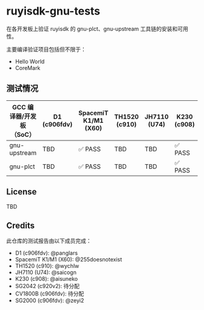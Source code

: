 # ruyisdk-gnu-tests

在各开发板上验证 ruyisdk 的 gnu-plct、gnu-upstream 工具链的安装和可用性。

主要编译验证项目包括但不限于：

- Hello World
- CoreMark

## 测试情况

| GCC 编译器/开发板（SoC） | D1 (c906fdv) | SpacemiT K1/M1 (X60) | TH1520 (c910) | JH7110 (U74) | K230 (c908) | SG2042 (c920v2) | CV1800B (c906fdv) | SG2000 (c906fdv) |
|--------------------------|--------------|----------------------|---------------|--------------|-------------|-----------------|-------------------|------------------|
| gnu-upstream             | TBD          | ✅ PASS              | TBD           | TBD          | ✅ PASS     | TBD             | TBD               | ✅ PASS          |
| gnu-plct                 | TBD          | ✅ PASS              | TBD           | TBD          | ✅ PASS     | TBD             | TBD               | ✅ PASS          |

## License

TBD

## Credits

此仓库的测试报告由以下成员完成：

- D1 (c906fdv): @panglars
- SpacemiT K1/M1 (X60): @255doesnotexist
- TH1520 (c910): @wychlw
- JH7110 (U74): @saicogn
- K230 (c908): @aisuneko
- SG2042 (c920v2): 待分配
- CV1800B (c906fdv): 待分配
- SG2000 (c906fdv): @zeyi2

